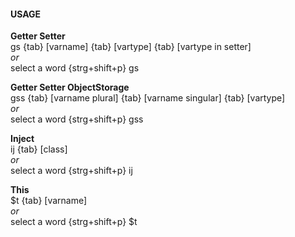 #### USAGE

**Getter Setter**  
gs {tab} [varname] {tab} [vartype] {tab} [vartype in setter]  
*or*  
select a word {strg+shift+p} gs

**Getter Setter ObjectStorage**  
gss {tab} [varname plural] {tab} [varname singular] {tab} [vartype]  
*or*  
select a word {strg+shift+p} gss

**Inject**  
ij {tab} [class]  
*or*  
select a word {strg+shift+p} ij

**This**  
$t {tab} [varname]  
*or*  
select a word {strg+shift+p} $t